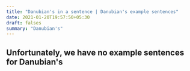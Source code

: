 ```yaml
---
title: "Danubian's in a sentence | Danubian's example sentences"
date: 2021-01-20T19:57:50+05:30
draft: falses
summary: "Danubian's"
---
```

## Unfortunately, we have no example sentences for Danubian's                 
